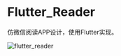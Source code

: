 # Flutter_Reader
仿微信阅读APP设计，使用Flutter实现。

![flutter_reader](https://www.chengpengper.cn/usr/uploads/GitHub/flutter_reader.jpg)
